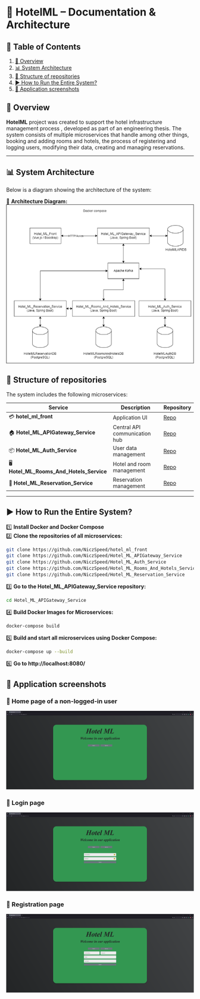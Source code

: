 # 🏨 HotelML – Documentation & Architecture  

## 📖 Table of Contents
1. [📌 Overview](#-overview)
2. [📊 System Architecture ](#-system-architecture)
3. [📂 Structure of repositories](#-structure-of-repositories)
4. [▶️ How to Run the Entire System?](#️-how-to-run-the-entire-system)
5. [📸 Application screenshots](#-application-screenshots)

## 📌 Overview   
**HotelML** project was created to support the hotel infrastructure management process , developed as part of an engineering thesis. The system consists of multiple microservices that handle among other things, booking and adding rooms and hotels, the process of registering and logging users, modifying their data, creating and managing reservations.  

---

## 📊 System Architecture  
Below is a diagram showing the architecture of the system:

📌 **Architecture Diagram:**  
![Architecture Diagram](docs/architecture_diagram.png)  

## 📂 Structure of repositories
The system includes the following microservices:

| Service | Description | Repository |
|---------|------------|------------|
| 💳 **hotel_ml_front** | Application UI | [Repo](https://github.com/NiczSpeed/hotel_ml_front) |
| 🏠 **Hotel_ML_APIGateway_Service** | Central API communication hub | [Repo](https://github.com/NiczSpeed/Hotel_ML_APIGateway_Service) |
| 📦 **Hotel_ML_Auth_Service** | User data management | [Repo](https://github.com/NiczSpeed/Hotel_ML_Auth_Service) |
| 🖥️ **Hotel_ML_Rooms_And_Hotels_Service** | Hotel and room management | [Repo](https://github.com/NiczSpeed/Hotel_ML_Rooms_And_Hotels_Service) |
| 🔄 **Hotel_ML_Reservation_Service** | Reservation management | [Repo](https://github.com/NiczSpeed/Hotel_ML_Reservation_Service) |

---

## ▶️ How to Run the Entire System?  
1️⃣ **Install Docker and Docker Compose**  
2️⃣ **Clone the repositories of all microservices:**  
```sh
git clone https://github.com/NiczSpeed/hotel_ml_front
git clone https://github.com/NiczSpeed/Hotel_ML_APIGateway_Service
git clone https://github.com/NiczSpeed/Hotel_ML_Auth_Service
git clone https://github.com/NiczSpeed/Hotel_ML_Rooms_And_Hotels_Service
git clone https://github.com/NiczSpeed/Hotel_ML_Reservation_Service
```
3️⃣ **Go to the Hotel_ML_APIGateway_Service repository:**
```sh
cd Hotel_ML_APIGateway_Service
```
4️⃣ **Build Docker Images for Microservices:**
```sh
docker-compose build 
```
5️⃣ **Build and start all microservices using Docker Compose:**
```sh
docker-compose up --build 
```

6️⃣ **Go to http://localhost:8080/**

## 📸 Application screenshots
### 🔹 Home page of a non-logged-in user
![Strona główna](docs/home_page_non-logged-in_user.png)

### 🔹 Login page
![Strona główna](docs/login_page.png)

### 🔹 Registration page
![Strona główna](docs/registration_page.png)
